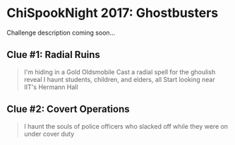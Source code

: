 # ChiSpookNight 2017: Ghostbusters
Challenge description coming soon...

## Clue #1: Radial Ruins
> I'm hiding in a Gold Oldsmobile
> Cast a radial spell for the ghoulish reveal
> I haunt students, children, and elders, all
> Start looking near IIT's Hermann Hall

## Clue #2: Covert Operations
> I haunt the souls of police officers who slacked off while they were on under cover duty